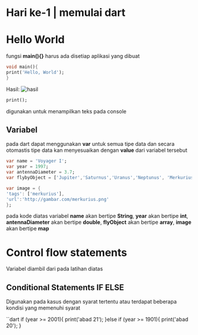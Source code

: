# Hari ke-1 | memulai dart
# Hello World

fungsi **main(){}** harus ada disetiap aplikasi yang dibuat
```dart
void main(){
print('Hello, World');
}
```
Hasil:
![hasil](gambar/gambar.png)

```dart
print();
``` 
digunakan untuk menampilkan teks pada console
## Variabel
pada dart dapat menggunakan **var** untuk semua tipe data dan secara otomastis tipe data kan menyesuaikan dengan **value** dari variabel tersebut

```dart
var name = 'Voyager I';
var year = 1997;
var antennaDiameter = 3.7;
var flybyObject = ['Jupiter','Saturnus','Uranus','Neptunus', 'Merkurius'];

var image = {
'tags': ['merkurius'],
'url':'http://gambar.com/merkurius.png'
};
```
pada kode diatas variabel
**name** akan bertipe **String**,
**year** akan bertipe **int**,
**antennaDiameter** akan bertipe **double**,
**flyObject** akan bertipe **array**,
**image** akan bertipe **map**

# Control flow statements

Variabel diambil dari pada latihan diatas

## Conditional Statements IF ELSE ##
Digunakan pada kasus dengan syarat tertentu atau terdapat beberapa kondisi yang memenuhi syarat

``dart
if (year >= 2001){
print('abad 21');
}else if (year >= 1901){
print('abad 20');
}
```

